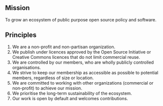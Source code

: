 ## Mission
To grow an ecosystem of public purpose open source policy and software.

## Principles

1. We are a non-profit and non-partisan organization.
2. We publish under licences approved by the Open Source Initiative or Creative Commons licences that do not limit commercial reuse.
3. We are controlled by our members, who are wholly publicly controlled organisations.
4. We strive to keep our membership as accessible as possible to potential members, regardless of size or location.
5. We are committed to working with other organizations (commercial or non-profit) to achieve our mission.
6. We prioritise the long-term sustainability of the ecosystem. 
7. Our work is open by default and welcomes contributions.
